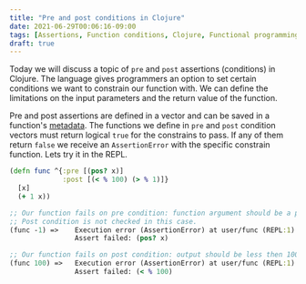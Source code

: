 ```yaml
---
title: "Pre and post conditions in Clojure"
date: 2021-06-29T00:06:16-09:00
tags: [Assertions, Function conditions, Clojure, Functional programming]
draft: true
---
```


Today we will discuss a topic of `pre` and `post` assertions (conditions) in Clojure. The language gives programmers an option to set certain conditions we want to constrain our function with. We can define the limitations on the input parameters and the return value of the function.

Pre and post assertions are defined in a vector and can be saved in a function's [metadata](/posts/2021-06-18-clojure-metadata). The functions we define in `pre` and `post` condition vectors must return logical `true` for the constrains to pass. If any of them return `false` we receive an `AssertionError` with the specific constrain function.
Lets try it in the REPL. 
```clojure
(defn func ^{:pre [(pos? x)]
             :post [(< % 100) (> % 1)]}
  [x]
  (+ 1 x))

;; Our function fails on pre condition: function argument should be a positive number. 
;; Post condition is not checked in this case.
(func -1) =>	Execution error (AssertionError) at user/func (REPL:1).
				Assert failed: (pos? x)

;; Our function fails on post condition: output should be less then 100.
(func 100) =>	Execution error (AssertionError) at user/func (REPL:1).
				Assert failed: (< % 100)
```
